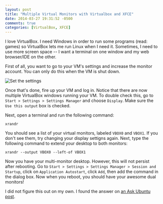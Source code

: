 ```yaml
---
layout: post
title: "Multiple Virtual Monitors with Virtualbox and XFCE"
date: 2014-03-27 19:31:52 -0500
comments: true
categories: [VirtualBox, XFCE]
---
```


I love VirtualBox. I need Windows in order to run some programs (read: games) so VirtualBox lets me run Linux when I need it. Sometimes, I need to use more screen space -- I want a terminal on one window and my web browser/IDE on the other.

First of all, you want to go to your VM's settings and increase the monitor account. You can only do this when the VM is shut down.

![Set the settings](http://i.imgur.com/Zf7U04J.png)

Once that's done, fire up your VM and log in. Notice that there are now multiple VirtualBox windows running your VM. To double check this, go to `Start > Settings > Settings Manager` and choose `Display`. Make sure the `Use this output` box is checked.

Next, open a terminal and run the following command:

`xrandr`

You should see a list of your virtual monitors, labeled `VBOX0` and `VBOX1`. If you don't see them, try changing your display settigns again. Next, type the following command to extend your desktop to both monitors:

`xrandr --output VBOX0 --left-of VBOX1`

Now you have your multi-monitor desktop. However, this will not persist after rebooting. Go to `Start > Settings > Settings Manager > Session and Startup`, click on `Application Autostart`, click `Add`, then add the command in the dialog box. Now when you reboot, you should have your awesome dual monitors!

I did not figure this out on my own. I found the answer on [an Ask Ubuntu post](http://askubuntu.com/questions/62681/how-do-i-setup-dual-monitors-in-xfce).
